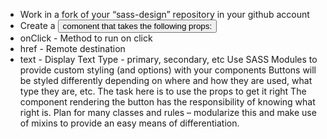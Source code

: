 - Work in a fork of your “sass-design” repository in your github account
- Create a <Button /> comonent that takes the following props:
- onClick - Method to run on click
- href - Remote destination
- text - Display Text
  Type - primary, secondary, etc
  Use SASS Modules to provide custom styling (and options) with your components
  Buttons will be styled differently depending on where and how they are used, what type they are, etc.
  The task here is to use the props to get it right
  The component rendering the button has the responsibility of knowing what right is.
  Plan for many classes and rules – modularize this and make use of mixins to provide an easy means of differentiation.
